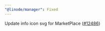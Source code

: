 ```yaml
---
"@linode/manager": Fixed
---
```


Update info icon svg for MarketPlace ([#12486](https://github.com/linode/manager/pull/12486))
